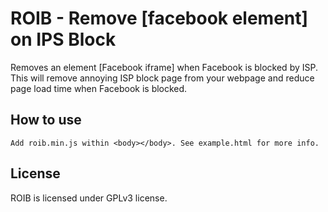 # ROIB - Remove [facebook element] on IPS Block

Removes an element [Facebook iframe] when Facebook is blocked by ISP.
This will remove annoying ISP block page from your webpage and reduce page load time when Facebook is blocked.

## How to use
	Add roib.min.js within <body></body>. See example.html for more info.

## License
ROIB is licensed under GPLv3 license.
